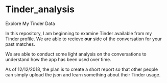 # Tinder_analysis
Explore My Tinder Data  

In this repository, I am beginning to examine Tinder available from my Tinder profile. We are able to recieve **our** side of the conversation for your past matches.  

We are able to conduct some light analysis on the conversations to understand how the app has been used over time.  

As of 12/12/2018, the plan is to create a short report so that other people can simply upload the json and learn something about their Tinder usage.  




